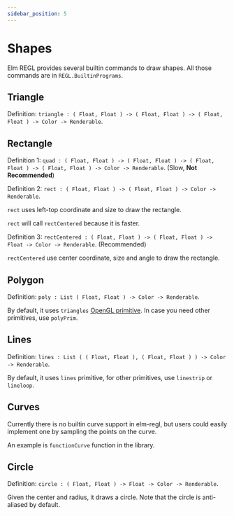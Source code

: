 ```yaml
---
sidebar_position: 5
---
```


# Shapes

Elm REGL provides several builtin commands to draw shapes. All those commands are in `REGL.BuiltinPrograms`.

## Triangle

Definition: `triangle : ( Float, Float ) -> ( Float, Float ) -> ( Float, Float ) -> Color -> Renderable`.

## Rectangle

Definition 1: `quad : ( Float, Float ) -> ( Float, Float ) -> ( Float, Float ) -> ( Float, Float ) -> Color -> Renderable`. (Slow, **Not Recommended**)

Definition 2: `rect : ( Float, Float ) -> ( Float, Float ) -> Color -> Renderable`.

`rect` uses left-top coordinate and size to draw the rectangle.

`rect` will call `rectCentered` because it is faster.

Definition 3: `rectCentered : ( Float, Float ) -> ( Float, Float ) -> Float -> Color -> Renderable`. (Recommended)

`rectCentered` use center coordinate, size and angle to draw the rectangle.

## Polygon

Definition: `poly : List ( Float, Float ) -> Color -> Renderable`.

By default, it uses `triangles` [OpenGL primitive](https://www.khronos.org/opengl/wiki/primitive). In case you need other primitives, use `polyPrim`.

## Lines

Definition: `lines : List ( ( Float, Float ), ( Float, Float ) ) -> Color -> Renderable`.

By default, it uses `lines` primitive, for other primitives, use `linestrip` or `lineloop`.

## Curves

Currently there is no builtin curve support in elm-regl, but users could easily implement one by sampling the points on the curve.

An example is `functionCurve` function in the library.

## Circle

Definition: `circle : ( Float, Float ) -> Float -> Color -> Renderable`.

Given the center and radius, it draws a circle. Note that the circle is anti-aliased by default.
